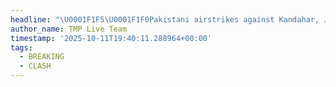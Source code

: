 ```yaml
---
headline: "\U0001F1F5\U0001F1F0Pakistani airstrikes against Kandahar, Jalalabad, Khost, Helmand and Paktika in Afghanistan."
author_name: TMP Live Team
timestamp: '2025-10-11T19:40:11.288964+00:00'
tags:
  - BREAKING
  - CLASH
---
```


